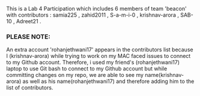 This is a Lab 4 Participation which includes 6 members of team 'beacon' with contributors : samia225 , zahid2011 , S-a-m-i-0 , krishnav-arora , SAB-10 , Adreet21 .<br>
### PLEASE NOTE:<br> 
An extra account 'rohanjethwani17' appears in the contributors list because I (krishnav-arora) while trying to work on my MAC faced issues to connect to my Github account. Therefore, i used my friend's (rohanjethwani17) laptop to use Git bash to connect to my Github account but while committing changes on my repo, we are able to see my name(krishnav-arora) as well as his name(rohanjethwani17) and therefore adding him to the list of contributors.

